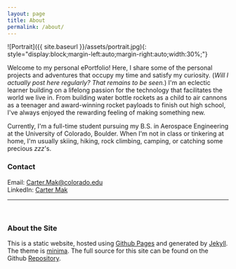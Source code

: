 ```yaml
---
layout: page
title: About
permalink: /about/
---
```


![Portrait]({{ site.baseurl }}/assets/portrait.jpg){: style="display:block;margin-left:auto;margin-right:auto;width:30%;"}

Welcome to my personal ePortfolio! Here, I share some of the personal projects and adventures that occupy my time and satisfy my curiosity. (*Will I actually post here regularly? That remains to be seen.*) I'm an eclectic learner building on a lifelong passion for the technology that facilitates the world we live in. From building water bottle rockets as a child to air cannons as a teenager and award-winning rocket payloads to finish out high school, I've always enjoyed the rewarding feeling of making something new.

Currently, I'm a full-time student pursuing my B.S. in Aerospace Engineering at the University of Colorado, Boulder. When I'm not in class or tinkering at home, I'm usually skiing, hiking, rock climbing, camping, or catching some precious *zzz*'s.

### Contact

Email: [Carter.Mak@colorado.edu](mailto:Carter.Mak@colorado.edu) <br/>
LinkedIn: [Carter Mak](https://www.linkedin.com/in/cartermak)

---

<br/>

### About the Site

This is a static website, hosted using [Github Pages](https://pages.github.com/) and generated by [Jekyll](https://jekyllrb.com). The theme is [minima](https://github.com/jekyll/minima). The full source for this site can be found on the Github [Repository](https://github.com/cartermak/blog). 